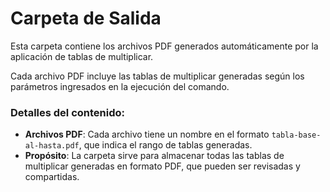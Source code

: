 # Carpeta de Salida

Esta carpeta contiene los archivos PDF generados automáticamente por la aplicación de tablas de multiplicar.

Cada archivo PDF incluye las tablas de multiplicar generadas según los parámetros ingresados en la ejecución del comando.

### Detalles del contenido:

- **Archivos PDF**: Cada archivo tiene un nombre en el formato `tabla-base-al-hasta.pdf`, que indica el rango de tablas generadas.
- **Propósito**: La carpeta sirve para almacenar todas las tablas de multiplicar generadas en formato PDF, que pueden ser revisadas y compartidas.


